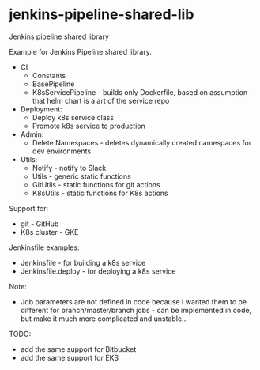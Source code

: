 # jenkins-pipeline-shared-lib
Jenkins pipeline shared library

Example for Jenkins Pipeline shared library.

- CI
   - Constants
   - BasePipeline
   - K8sServicePipeline - builds only Dockerfile, based on assumption that helm chart is a art of the service repo 
- Deployment:
   - Deploy k8s service class
   - Promote k8s service to production
- Admin:
  - Delete Namespaces - deletes dynamically created namespaces for dev environments
- Utils:
  - Notify - notify to Slack
  - Utils - generic static functions
  - GitUtils - static functions for git actions
  - K8sUtils - static functions for K8s actions

Support for:
- git - GitHub
- K8s cluster - GKE

Jenkinsfile examples:
- Jenkinsfile - for building a k8s service
- Jenkinsfile.deploy - for deploying a k8s service


Note:
- Job parameters are not defined in code because I wanted them to be different for branch/master/branch jobs - can be implemented in code, but make it much more complicated and unstable...


TODO:
- add the same support for Bitbucket
- add the same support for EKS
